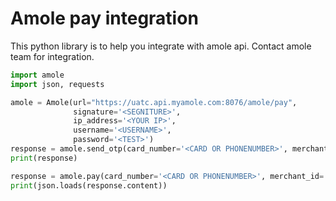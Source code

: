 # Amole pay integration

This python library is to help you integrate with amole api. Contact amole team for integration.

```python
import amole
import json, requests

amole = Amole(url="https://uatc.api.myamole.com:8076/amole/pay",
              signature='<SEGNITURE>',
              ip_address='<YOUR IP>',
              username='<USERNAME>',
              password='<TEST>')
response = amole.send_otp(card_number='<CARD OR PHONENUMBER>', merchant_id='<MERCHANT ID>')
print(response)

response = amole.pay(card_number='<CARD OR PHONENUMBER>', merchant_id='<MERCHANT ID>', amount='200', OTP='9999')
print(json.loads(response.content))
```